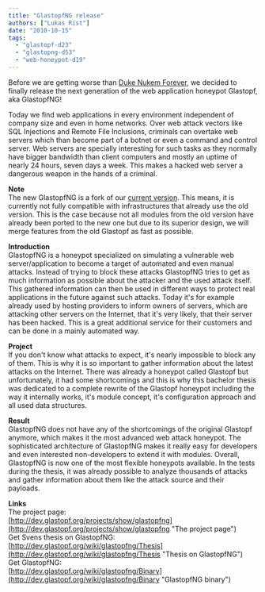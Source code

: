 ```yaml
---
title: "GlastopfNG release"
authors: ["Lukas Rist"]
date: "2010-10-15"
tags: 
  - "glastopf-d23"
  - "glastopng-d53"
  - "web-honeypot-d19"
---
```


Before we are getting worse than [Duke Nukem Forever](http://en.wikipedia.org/wiki/Duke_Nukem_Forever), we decided to finally release the next generation of the web application honeypot Glastopf, aka GlastopfNG!  
  
Today we find web applications in every environment independent of company size and even in home networks. Over web attack vectors like SQL Injections and Remote File Inclusions, criminals can overtake web servers which than become part of a botnet or even a command and control server. Web servers are specially interesting for such tasks as they normally have bigger bandwidth than client computers and mostly an uptime of nearly 24 hours, seven days a week. This makes a hacked web server a dangerous weapon in the hands of a criminal.  
  
**Note**  
The new GlastopfNG is a fork of our [current version](http://dev.glastopf.org/projects/glastopf). This means, it is currently not fully compatible with infrastructures that already use the old version. This is the case because not all modules from the old version have already been ported to the new one but due to its superior design, we will merge features from the old Glastopf as fast as possible.  
  
**Introduction**  
GlastopfNG is a honeypot specialized on simulating a vulnerable web server/application to become a target of automated and even manual attacks. Instead of trying to block these attacks GlastopfNG tries to get as much information as possible about the attacker and the used attack itself. This gathered information can then be used in different ways to protect real applications in the future against such attacks. Today it's for example already used by hosting providers to inform owners of servers, which are attacking other servers on the Internet, that it's very likely, that their server has been hacked. This is a great additional service for their customers and can be done in a mainly automated way.  
  
**Project**  
If you don't know what attacks to expect, it's nearly impossible to block any of them. This is why it is so important to gather information about the latest attacks on the Internet. There was already a honeypot called Glastopf but unfortunately, it had some shortcomings and this is why this bachelor thesis was dedicated to a complete rewrite of the Glastopf honeypot including the way it internally works, it's module concept, it's configuration approach and all used data structures.  
  
**Result**  
GlastopfNG does not have any of the shortcomings of the original Glastopf anymore, which makes it the most advanced web attack honeypot. The sophisticated architecture of GlastopfNG makes it really easy for developers and even interested non-developers to extend it with modules. Overall, GlastopfNG is now one of the most flexible honeypots available. In the tests during the thesis, it was already possible to analyze thousands of attacks and gather information about them like the attack source and their payloads.  
  
**Links**  
The project page:  
[http://dev.glastopf.org/projects/show/glastopfng](http://dev.glastopf.org/projects/show/glastopfng "The project page")  
Get Svens thesis on GlastopfNG:  
[http://dev.glastopf.org/wiki/glastopfng/Thesis](http://dev.glastopf.org/wiki/glastopfng/Thesis "Thesis on GlastopfNG")  
Get GlastopfNG:  
[http://dev.glastopf.org/wiki/glastopfng/Binary](http://dev.glastopf.org/wiki/glastopfng/Binary "GlastopfNG binary")
